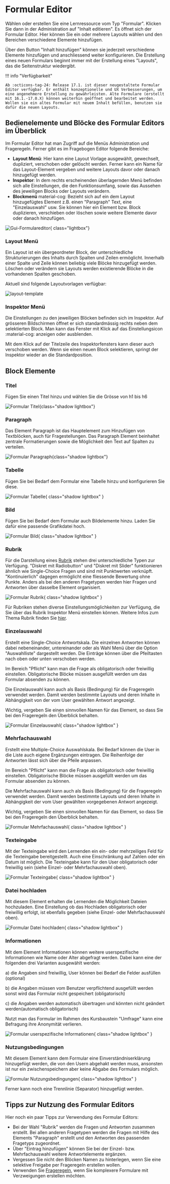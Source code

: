 # Formular Editor

Wählen oder erstellen Sie eine Lernressource vom Typ "Formular". Klicken Sie dann in der Administration auf "Inhalt editieren". Es öffnet sich der Formular Editor. Hier können Sie ein oder mehrere Layouts wählen und den Bereichen  verschiedene Elemente hinzufügen. 

Über den Button "Inhalt hinzufügen" können sie jederzeit verschiedene Elemente hinzufügen und anschliessend weiter konfigurieren. Die Erstellung eines neuen Formulars beginnt immer mit der Erstellung eines "Layouts", das die Seitenstruktur wiedergibt.

!!! info "Verfügbarkeit"

    Ab :octicons-tag-24: Release 17.1. ist dieser neugestaltete Formular Editor verfügbar. Er enthält konzeptionelle und UX Verbesserungen, um eine angenehmere Erstellung zu gewährleisten. Alte Formulare (erstellt mit 16.1.-17.0.X) können weiterhin geöffnet und bearbeitet werden. Wollen sie ein altes Formular mit neuem Inhalt befüllen, benutzen sie dafür die neuen Layouts.

## Bedienelemente und Blöcke des Formular Editors im Überblick

Im Formular Editor hat man Zugriff auf die Menüs Administration und Frageregeln. Ferner gibt es im Fragebogen Editor folgende Bereiche: 

* **Layout Menü**: Hier kann eine Layout Vorlage ausgewählt, gewechselt, dupliziert, verschoben oder gelöscht werden. Ferner kann ein Name für das Layout-Element vergeben und weitere Layouts davor oder danach hinzugefügt werden.
* **Inspektor**: In dem rechts erscheinenden überlagernden Menü befinden sich alle Einstellungen, die den Funktionsumfang, sowie das Aussehen des jeweiligen Blocks oder Layouts verändern.
* **Blockmenü** material-cog: Bezieht sich auf ein dem Layout hinzugefügtes Element z.B. einen "Paragraph" Text, eine "Einzelauswahl" usw. Sie können hier ein Element bzw. Block duplizieren, verschieben oder löschen sowie weitere Elemente davor oder danach hinzufügen.

![Gui-Formulareditor](assets/form-editor-gui.de.jpg){ class="lightbox"}

### Layout Menü

Ein Layout ist ein übergeordneter Block, der  unterschiedliche Strukturierungen des Inhalts durch Spalten und Zeilen ermöglicht. Innerhalb einer Spalte und Zeile können beliebig viele Blöcke hinzugefügt werden. Löschen oder verändern sie Layouts werden existierende Blöcke in die vorhandenen Spalten geschoben. 

Aktuell sind folgende Layoutvorlagen verfügbar:

![layout-template](assets/layoutblock-template.jpg)

### Inspektor Menü

Die Einstellungen zu den jeweiligen Blöcken befinden sich im Inspektor. Auf grösseren Bildschirmen öffnet er sich standardmässig rechts neben dem selektierten Block. Man kann das Fenster mit Klick auf das Einstellungsicon :material-cog: anzeigen oder ausblenden.

Mit dem Klick auf der Titelzeile des Inspektorfensters kann dieser auch verschoben werden. Wenn sie einen neuen Block selektieren, springt der Inspektor wieder an die Standardposition.

## Block Elemente

### Titel

Fügen Sie einen Titel hinzu und wählen Sie die Grösse von h1 bis h6

![Formular Titel](assets/formular_titel17.png){class="shadow lightbox"}
  
### Paragraph

Das Element Paragraph ist das Hauptelement zum Hinzufügen von Textblöcken, auch für Fragestellungen. Das Paragraph Element beinhaltet zentrale Formatierungen sowie die Möglichkeit den Text auf Spalten zu verteilen.

![Formular Paragraph](assets/Formular_Paragraph182.png){class="shadow lightbox"}

### Tabelle

Fügen Sie bei Bedarf dem Formular eine Tabelle hinzu und konfigurieren Sie diese.

![Formular Tabelle](assets/formular_tabelle17.png){ class="shadow lightbox" }

### Bild

Fügen Sie bei Bedarf dem Formular auch Bildelemente hinzu. Laden Sie dafür eine passende Grafikdatei hoch. 

![Formular Bild](assets/Fragebogen_bild.png){ class="shadow lightbox" }

### Rubrik

Für die Darstellung eines [Rubrik](Rubric.de.md) stehen drei unterschiedliche Typen zur Verfügung. "Diskret mit Radiobutton" und "Diskret mit Slider" funktionieren ähnlich wie Single-Choice Fragen und sind mit Punktwerten verknüpft. "Kontinuierlich" dagegen ermöglicht eine fliessende Bewertung ohne Punkte. Anders als bei den anderen Fragetypen werden hier Fragen und Antworten über dasselbe Element organisiert.

![Formular Rubrik](assets/formular_rubrik17.png){ class="shadow lightbox" }

Für Rubriken stehen diverse Einstellungsmöglichkeiten zur Verfügung, die Sie über das Rubrik Inspektor Menü einstellen können. Weitere Infos zum Thema Rubrik finden Sie [hier](Rubric.de.md).

### Einzelauswahl

Erstellt eine Single-Choice Antwortskala. Die einzelnen Antworten können dabei nebeneinander, untereinander oder als Wahl Menü über die Option "Auswahlliste" dargestellt werden. Die Einträge können über die Pfeiltasten nach oben oder unten verschoben werden.

Im Bereich "Pflicht" kann man die Frage als obligatorisch oder freiwillig einstellen. Obligatorische Blöcke müssen ausgefüllt werden um das Formular absenden zu können.

Die Einzelauswahl kann auch als Basis (Bedingung) für die Frageregeln verwendet werden. Damit werden bestimmte Layouts und deren Inhalte in Abhängigkeit von der vom User gewählten Antwort angezeigt.

Wichtig, vergeben Sie einen sinnvollen Namen für das Element, so dass Sie bei den Frageregeln den Überblick behalten.

![Formular Einzelauswahl](assets/formular_Einzelauswahl17.png){ class="shadow lightbox" }

### Mehrfachauswahl

Erstellt eine Multiple-Choice Auswahlskala. Bei Bedarf können die User in die Liste auch eigene Ergänzungen eintragen. Die Reihenfolge der Antworten lässt sich über die Pfeile anpassen.

Im Bereich "Pflicht" kann man die Frage als obligatorisch oder freiwillig einstellen. Obligatorische Blöcke müssen ausgefüllt werden um das Formular absenden zu können.

Die Mehrfachauswahl kann auch als Basis (Bedingung) für die Frageregeln verwendet werden. Damit werden bestimmte Layouts und deren Inhalte in Abhängigkeit der vom User gewählten vorgegebenen Antwort angezeigt.

Wichtig, vergeben Sie einen sinnvollen Namen für das Element, so dass Sie bei den Frageregeln den Überblick behalten.

![Formular Mehrfachauswahl](assets/formular_Mehrfachauswahl17.png){ class="shadow lightbox" }

### Texteingabe

Mit der Texteingabe wird den Lernenden ein ein- oder mehrzeiliges Feld für die Texteingabe bereitgestellt. Auch eine Einschränkung auf Zahlen oder ein Datum ist möglich. Die Texteingabe kann für den User obligatorisch oder freiwillig sein (siehe Einzel- oder Mehrfachauswahl oben).

![Formular Texteingabe](assets/formular_Texteingabe17.png){ class="shadow lightbox" }

### Datei hochladen

Mit diesem Element erhalten die Lernenden die Möglichkeit Dateien hochzuladen. Eine Einstellung ob das Hochladen obligatorisch oder freiwillig erfolgt, ist ebenfalls gegeben (siehe Einzel- oder Mehrfachauswahl oben).

![Formular Datei hochladen](assets/formular_Datei_hochladen17.png){ class="shadow lightbox" }
  
### Informationen

Mit dem Element Informationen können weitere userspezifische Informationen wie Name oder Alter abgefragt werden. Dabei kann eine der folgenden drei Varianten ausgewählt werden:

a) die Angaben sind freiwillig, User können bei Bedarf die Felder ausfüllen (optional)

b) die Angaben müssen vom Benutzer verpflichtend ausgefüllt werden sonst wird das Formular nicht gespeichert (obligatorisch)

c) die Angaben werden automatisch übertragen und könnten nicht geändert werden(automatisch obligatorisch)

Nutzt man das Formular im Rahmen des Kursbaustein "Umfrage" kann eine Befragung  ihre Anonymität verlieren.

![Formular userspezifische Informationen](assets/Formular_Editor_Informationen18.png){ class="shadow lightbox" }

### Nutzungsbedingungen

Mit diesem Element kann dem Formular eine Einverständniserklärung hinzugefügt werden, die von den Usern abgehakt werden muss, ansonsten ist nur ein zwischenspeichern aber keine Abgabe des Formulars möglich.

![Formular Nutzungsbedingungen](assets/formular_Einverstaendnis17.png){ class="shadow lightbox" }

Ferner kann noch eine Trennlinie (Separator) hinzugefügt werden.

## Tipps zur Nutzung des Formular Editors

Hier noch ein paar Tipps zur Verwendung des Formular Editors:

* Bei der Wahl "Rubrik" werden die Fragen und Antworten zusammen erstellt. Bei allen anderen Fragetypen werden die Fragen mit Hilfe des Elements "Paragraph" erstellt und den Antworten des passenden Fragetyps zugeordnet.
* Über "Eintrag hinzufügen" können Sie bei der Einzel- bzw. Mehrfachauswahl weitere Antwortelemente ergänzen.
* Vergessen Sie nicht den Blöcken Namen zu hinterlegen, wenn Sie eine selektive Freigabe per Frageregeln erstellen wollen.
* Verwenden Sie [Frageregeln](../learningresources/Question_rules.de.md), wenn Sie komplexere Formulare mit Verzweigungen erstellen möchten. 

